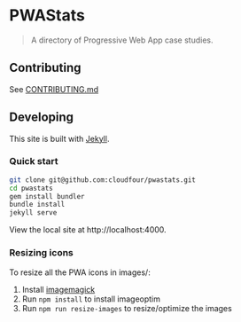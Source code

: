 # PWAStats

> A directory of Progressive Web App case studies.

## Contributing

See [CONTRIBUTING.md](.github/CONTRIBUTING.md)

## Developing

This site is built with [Jekyll](https://jekyllrb.com/docs/home/).

### Quick start

```sh
git clone git@github.com:cloudfour/pwastats.git
cd pwastats
gem install bundler
bundle install
jekyll serve
```

View the local site at http://localhost:4000.

### Resizing icons

To resize all the PWA icons in images/:
1. Install [imagemagick](https://www.imagemagick.org/script/download.php)
2. Run `npm install` to install imageoptim
3. Run `npm run resize-images` to resize/optimize the images
